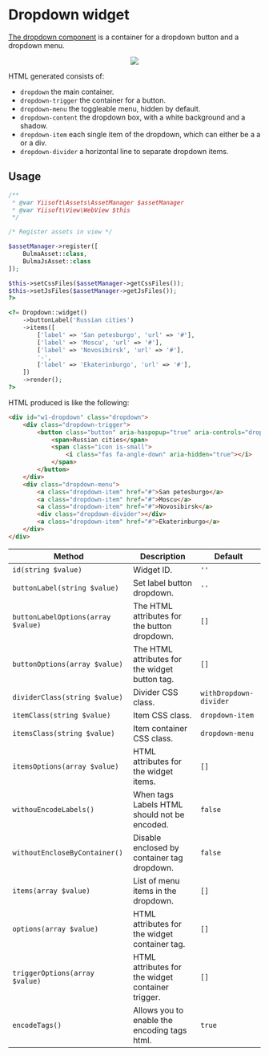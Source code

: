 # Dropdown widget

[The dropdown component](https://bulma.io/documentation/components/dropdown/) is a container for a dropdown button and
a dropdown menu.

<p align="center">
    <img src="images/dropdown.png">
</p>

HTML generated consists of:

- `dropdown` the main container.
- `dropdown-trigger` the container for a button.
- `dropdown-menu` the toggleable menu, hidden by default.
- `dropdown-content` the dropdown box, with a white background and a shadow.
- `dropdown-item` each single item of the dropdown, which can either be a a or a div.
- `dropdown-divider` a horizontal line to separate dropdown items.

## Usage

```php
/**
 * @var Yiisoft\Assets\AssetManager $assetManager
 * @var Yiisoft\View\WebView $this
 */

/* Register assets in view */

$assetManager->register([
    BulmaAsset::class,
    BulmaJsAsset::class
]);

$this->setCssFiles($assetManager->getCssFiles());
$this->setJsFiles($assetManager->getJsFiles());
?>

<?= Dropdown::widget()
    ->buttonLabel('Russian cities')
    ->items([
        ['label' => 'San petesburgo', 'url' => '#'],
        ['label' => 'Moscu', 'url' => '#'],
        ['label' => 'Novosibirsk', 'url' => '#'],
        '-',
        ['label' => 'Ekaterinburgo', 'url' => '#'],
    ])
    ->render();
?>
```

HTML produced is like the following:

```html
<div id="w1-dropdown" class="dropdown">
    <div class="dropdown-trigger">
        <button class="button" aria-haspopup="true" aria-controls="dropdown-menu">
            <span>Russian cities</span>
            <span class="icon is-small">
                <i class="fas fa-angle-down" aria-hidden="true"></i>
            </span>
        </button>
    </div>
    <div class="dropdown-menu">
        <a class="dropdown-item" href="#">San petesburgo</a>
        <a class="dropdown-item" href="#">Moscu</a>
        <a class="dropdown-item" href="#">Novosibirsk</a>
        <div class="dropdown-divider"></div>
        <a class="dropdown-item" href="#">Ekaterinburgo</a>
    </div>
</div>
```

Method | Description | Default
-------|-------------|---------
`id(string $value)` | Widget ID. | `''`
`buttonLabel(string $value)` | Set label button dropdown. | `''`
`buttonLabelOptions(array $value)`| The HTML attributes for the button dropdown. | `[]`
`buttonOptions(array $value)` | The HTML attributes for the widget button tag. | `[]`
`dividerClass(string $value)` | Divider CSS class. | `withDropdown-divider` 
`itemClass(string $value)` | Item CSS class. | `dropdown-item`
`itemsClass(string $value)` | Item container CSS class. | `dropdown-menu`
`itemsOptions(array $value)` | HTML attributes for the widget items. | `[]`
`withouEncodeLabels()` | When tags Labels HTML should not be encoded. | `false`
`withoutEncloseByContainer()` | Disable enclosed by container tag dropdown. | `false`
`items(array $value)` | List of menu items in the dropdown. | `[]`
`options(array $value)` | HTML attributes for the widget container tag. | `[]`
`triggerOptions(array $value)` | HTML attributes for the widget container trigger. | `[]`
`encodeTags()` | Allows you to enable the encoding tags html. | `true`
